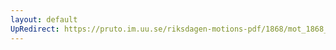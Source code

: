 ```yaml
---
layout: default
UpRedirect: https://pruto.im.uu.se/riksdagen-motions-pdf/1868/mot_1868__ak__250/mot_1868__ak__250-002.pdf
---
```

